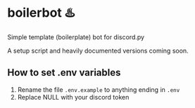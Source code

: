 # boilerbot ♨️
 
Simple template (boilerplate) bot for discord.py

A setup script and heavily documented versions coming soon. 

## How to set .env variables
1) Rename the file `.env.example` to anything ending in `.env`
2) Replace NULL with your discord token
